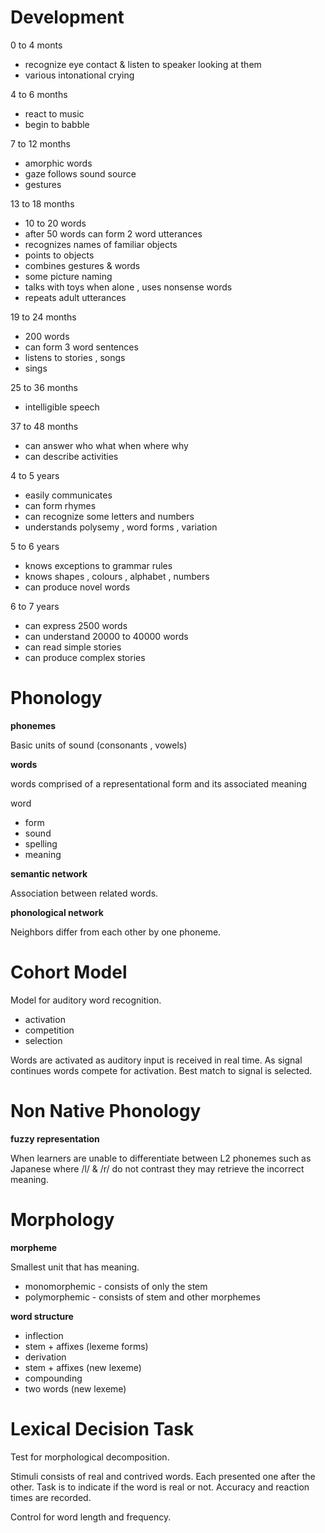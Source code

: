 # Development

0 to 4 monts
- recognize eye contact & listen to speaker looking at them
- various intonational crying

4 to 6 months
- react to music
- begin to babble

7 to 12 months
- amorphic words
- gaze follows sound source
- gestures

13 to 18 months
- 10 to 20 words
- after 50 words can form 2 word utterances
- recognizes names of familiar objects
- points to objects
- combines gestures & words
- some picture naming
- talks with toys when alone , uses nonsense words
- repeats adult utterances

19 to 24 months
- 200 words
- can form 3 word sentences
- listens to stories , songs
- sings

25 to 36 months
- intelligible speech

37 to 48 months
- can answer who what when where why
- can describe activities

4 to 5 years
- easily communicates
- can form rhymes
- can recognize some letters and numbers
- understands polysemy , word forms , variation

5 to 6 years
- knows exceptions to grammar rules
- knows shapes , colours , alphabet , numbers
- can produce novel words

6 to 7 years
- can express 2500 words
- can understand 20000 to 40000 words
- can read simple stories
- can produce complex stories

# Phonology

**phonemes**

Basic units of sound (consonants , vowels)

**words**

words comprised of a representational form and its associated meaning

word
- form
 - sound
 - spelling
- meaning

**semantic network**

Association between related words.

**phonological network**

Neighbors differ from each other by one phoneme.

# Cohort Model

Model for auditory word recognition.
- activation
- competition
- selection

Words are activated as auditory input is received in real time. As signal continues words compete for activation. Best match to signal is selected.

# Non Native Phonology

**fuzzy representation**

When learners are unable to differentiate between L2 phonemes such as Japanese where /l/ & /r/ do not contrast they may retrieve the incorrect meaning.

# Morphology

**morpheme**

Smallest unit that has meaning.

- monomorphemic - consists of only the stem
- polymorphemic - consists of stem and other morphemes

**word structure**

- inflection
 - stem + affixes (lexeme forms)
- derivation
 - stem + affixes (new lexeme)
- compounding
 - two words (new lexeme)

# Lexical Decision Task

Test for morphological decomposition.

Stimuli consists of real and contrived words. Each presented one after the other. Task is to indicate if the word is real or not. Accuracy and reaction times are recorded.

Control for word length and frequency.
